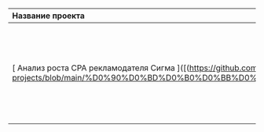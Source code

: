 # 
| Название проекта | Описание | Инструменты | 
| :---------------------- | :---------------------- | :---------------------- |
| [ Анализ роста CPA рекламодателя Сигма ]([(https://github.com/varvaramambetova/pet-projects/blob/main/%D0%90%D0%BD%D0%B0%D0%BB%D0%B8%D0%B7%20%D0%A1%D0%A0%D0%90/cpa_analysis.ipynb])| Выяснение причин растущего CPA за 4 мес рекламодателя Сигма, рекомендации по снижению до целевого значения | python, jupiter notebook ,pandas, matplotlib, datetime, numpy, seaborn|
